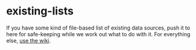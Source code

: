 # existing-lists
If you have some kind of file-based list of existing data sources, push it to here for safe-keeping while we work out what to do with it. For everything else, [use the wiki](https://github.com/GovHackNZ/govhacknz-data/wiki).
